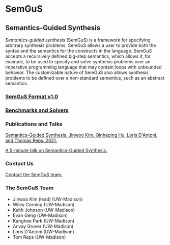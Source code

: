 
# SemGuS

## Semantics-Guided Synthesis

*Semantics-guided synthesis* (SemGuS) is a framework for specifying arbitrary synthesis problems. SemGuS allows a user to provide both the syntax and the semantics for the constructs in the language. SemGuS accepts a recursively defined big-step semantics, which allows it, for example, to be used to specify and solve synthesis problems over an imperative programming language that may contain loops with unbounded behavior. The customizable nature of SemGuS also allows synthesis problems to be defined over a non-standard semantics, such as an abstract semantics.

### [SemGuS Format v1.0](language)

### [Benchmarks and Solvers](solvers)

### Publications and Talks

[Semantics-Guided Synthesis. Jinwoo Kim, Qinheping Hu, Loris D'Antoni, and Thomas Reps. 2021.](https://pages.cs.wisc.edu/~loris/papers/popl21.pdf)

[A 5-minute talk on Semantics-Guided Synthesis.](talks)


### Contact Us

[Contact the SemGuS team.](mailto:semgus@office365.wisc.edu)

### The SemGuS Team

- Jinwoo Kim (lead) (UW-Madison)
- Wiley Corning (UW-Madison)
- Keith Johnson (UW-Madison)
- Evan Geng (UW-Madison)
- Kanghee Park (UW-Madison)
- Anvay Grover (UW-Madison)
- Loris D'Antoni (UW-Madison)
- Tom Reps (UW-Madison)

